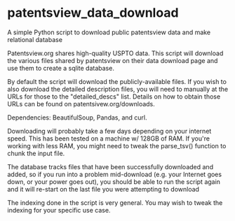# patentsview_data_download
A simple Python script to download public patentsview data and make relational database

Patentsview.org shares high-quality USPTO data. This script will download the various files shared by patentsview on their data download page and use them to create a sqlite database.

By default the script will download the publicly-available files. If you wish to also download the detailed description files, you will need to manually at the URLs for those to the "detailed_descs" list. Details on how to obtain those URLs can be found on patentsivew.org/downloads.

Dependencies: BeautifulSoup, Pandas, and curl.

Downloading will probably take a few days depending on your internet speed. This has been tested on a machine w/ 128GB of RAM. If you're working with less RAM, you might need to tweak the parse_tsv() function to chunk the input file.

The database tracks files that have been successfully downloaded and added, so if you run into a problem mid-download (e.g. your Internet goes down, or your power goes out), you should be able to run the script again and it will re-start on the last file you were attempting to download

The indexing done in the script is very general. You may wish to tweak the indexing for your specific use case.

